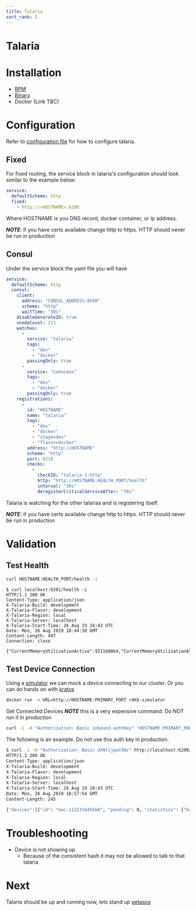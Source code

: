 ```yaml
---
title: Talaria
sort_rank: 2
---
```


# Talaria

# Installation
-   [RPM](https://github.com/xmidt-org/talaria/releases)
-   [Binary](https://github.com/xmidt-org/talaria/releases)
-   Docker (Link TBC)

# Configuration
Refer to [configuration file](https://github.com/xmidt-org/talaria/blob/master/example-talaria.yaml)
for how to configure talaria.

## Fixed
For fixed routing, the service block in talaria's configuration should look similar to the example below:

```yaml
service:
  defaultScheme: http
  fixed:
    - http://<HOSTNAME>:6200
```
Where HOSTNAME is you DNS record, docker container, or ip address.

_**NOTE**_: if you have certs available change http to https. HTTP should never
be run in production

## Consul
Under the service block the yaml file you will have

```yaml
service:
  defaultScheme: http
  consul:
    client:
      address: "CONSUL_ADDRESS:8500"
      scheme: "http"
      waitTime: "30s"
    disableGenerateID: true
    vnodeCount: 211
    watches:
      -
        service: "talaria"
        tags:
          - "dev"
          - "docker"
        passingOnly: true
      -
        service: "caduceus"
        tags:
          - "dev"
          - "docker"
        passingOnly: true
    registrations:
      -
        id: "HOSTNAME"
        name: "talaria"
        tags:
          - "dev"
          - "docker"
          - "stage=dev"
          - "flavor=docker"
        address: "http://HOSTNAME"
        scheme: "http"
        port: 6210
        checks:
          -
            checkID: "talaria-1:http"
            http: "http://HOSTNAME:HEALTH_PORT/health"
            interval: "30s"
            deregisterCriticalServiceAfter: "70s"
```
Talaria is watching for the other talarias and is registering itself.

_**NOTE**_: if you have certs available change http to https. HTTP should never
be run in production

# Validation
## Test Health
```bash
curl HOSTNAME:HEALTH_PORT/health -i
```


```
$ curl localhost:6201/health -i
HTTP/1.1 200 OK
Content-Type: application/json
X-Talaria-Build: development
X-Talaria-Flavor: development
X-Talaria-Region: local
X-Talaria-Server: localhost
X-Talaria-Start-Time: 26 Aug 19 18:43 UTC
Date: Mon, 26 Aug 2019 18:44:30 GMT
Content-Length: 497
Connection: close

{"CurrentMemoryUtilizationActive":931160064,"CurrentMemoryUtilizationAlloc":2907696,"CurrentMemoryUtilizationHeapSys":66093056,"DeviceCount":0,"MaxMemoryUtilizationActive":931160064,"MaxMemoryUtilizationAlloc":3649496,"MaxMemoryUtilizationHeapSys":66125824,"TotalConnectionEvents":0,"TotalDisconnectionEvents":0,"TotalPingMessagesReceived":0,"TotalPongMessagesReceived":0,"TotalRequestsDenied":0,"TotalRequestsReceived":0,"TotalRequestsSuccessfullyServiced":0,"TotalWRPRequestResponseProcessed":0}
```

## Test Device Connection
Using a [simulator](https://github.com/xmidt-org/xmidt/tree/master/simulator) we
can mock a device connecting to our cluster. Or you can do hands on with [kratos](https://github.com/xmidt-org/kratos)

```bash
docker run -e URL=http://HOSTNAME:PRIMARY_PORT rdkb-simulator
```

Get Connected Devices _**NOTE**_ this is a very expensive command. Do NOT run it in production

```bash
curl -i -H "Authorization: Basic inbound.authKey" "HOSTNAME:PRIMARY_PORT/api/v2/devices
```

The following is an example. Do not use this auth key in production.

```bash
$ curl -i -H "Authorization: Basic dXNlcjpwYXNz" http://localhost:6200/api/v2/devices
HTTP/1.1 200 OK
Content-Type: application/json
X-Talaria-Build: development
X-Talaria-Flavor: development
X-Talaria-Region: local
X-Talaria-Server: localhost
X-Talaria-Start-Time: 26 Aug 19 18:43 UTC
Date: Mon, 26 Aug 2019 18:57:54 GMT
Content-Length: 245

{"devices":[{"id": "mac:112233445566", "pending": 0, "statistics": {"bytesSent": 0, "messagesSent": 0, "bytesReceived": 0, "messagesReceived": 0, "duplications": 0, "connectedAt": "2019-08-26T18:43:57.666272023Z", "upTime": "13m56.48957368s"}}]}
```

# Troubleshooting
-   Device is not showing up
    -   Because of the consistent hash it may not be allowed to talk to that talaria

# Next
Talaria should be up and running now, lets stand up [petasos](../petasos)
